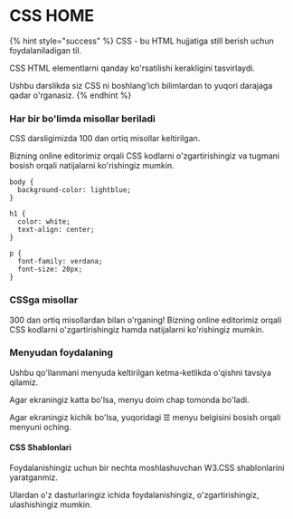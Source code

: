 # CSS HOME

{% hint style="success" %}
CSS - bu HTML hujjatiga still berish uchun foydalaniladigan til.

CSS HTML elementlarni qanday ko'rsatilishi kerakligini tasvirlaydi.

Ushbu darslikda siz CSS ni boshlang'ich bilimlardan to yuqori darajaga qadar o'rganasiz.
{% endhint %}

### Har bir bo'limda misollar beriladi <a href="#har-bir-bolimda-misollar-beriladi" id="har-bir-bolimda-misollar-beriladi"></a>

CSS darsligimizda 100 dan ortiq misollar keltirilgan.

Bizning online editorimiz orqali CSS kodlarni o'zgartirishingiz va tugmani bosish orqali natijalarni ko'rishingiz mumkin.

```
body {
  background-color: lightblue;
}

h1 {
  color: white;
  text-align: center;
}

p {
  font-family: verdana;
  font-size: 20px;
}
```

### CSSga misollar <a href="#css-misollari" id="css-misollari"></a>

300 dan ortiq misollardan bilan o'rganing! Bizning online editorimiz orqali CSS kodlarni o'zgartirishingiz hamda natijalarni ko'rishingiz mumkin.

### Menyudan foydalaning

Ushbu qo'llanmani menyuda keltirilgan ketma-ketlikda o'qishni tavsiya qilamiz.

Agar ekraningiz katta bo'lsa, menyu doim chap tomonda bo'ladi.

Agar ekraningiz kichik bo'lsa, yuqoridagi ☰ menyu belgisini bosish orqali menyuni oching.

#### CSS Shablonlari <a href="#css-shablonlari" id="css-shablonlari"></a>

Foydalanishingiz uchun bir nechta moshlashuvchan W3.CSS shablonlarini yaratganmiz.

Ulardan o'z dasturlaringiz ichida foydalanishingiz, o'zgartirishingiz, ulashishingiz mumkin.
